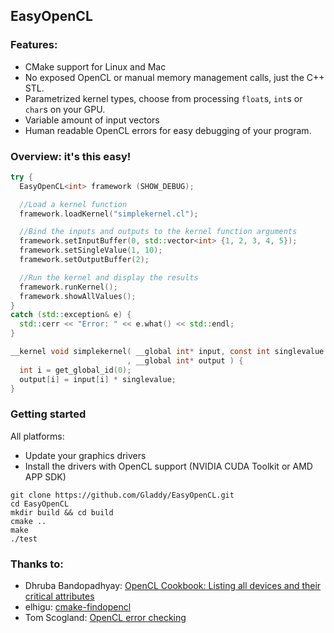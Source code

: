 ## EasyOpenCL

### Features:
* CMake support for Linux and Mac
* No exposed OpenCL or manual memory management calls, just the C++ STL.
* Parametrized kernel types, choose from processing `float`s, `int`s or `char`s on your GPU.
* Variable amount of input vectors
* Human readable OpenCL errors for easy debugging of your program.

### Overview: it's this easy!
```cpp
try {
  EasyOpenCL<int> framework (SHOW_DEBUG);

  //Load a kernel function
  framework.loadKernel("simplekernel.cl");

  //Bind the inputs and outputs to the kernel function arguments
  framework.setInputBuffer(0, std::vector<int> {1, 2, 3, 4, 5});
  framework.setSingleValue(1, 10);
  framework.setOutputBuffer(2);

  //Run the kernel and display the results
  framework.runKernel();
  framework.showAllValues();
}
catch (std::exception& e) {
  std::cerr << "Error: " << e.what() << std::endl;
}
```

```c
__kernel void simplekernel( __global int* input, const int singlevalue
                          , __global int* output ) {
  int i = get_global_id(0);
  output[i] = input[i] * singlevalue;
}
```

### Getting started
All platforms:
* Update your graphics drivers
* Install the drivers with OpenCL support (NVIDIA CUDA Toolkit or AMD APP SDK)


```
git clone https://github.com/Gladdy/EasyOpenCL.git
cd EasyOpenCL
mkdir build && cd build
cmake ..
make
./test
```

### Thanks to:
* Dhruba Bandopadhyay: [OpenCL Cookbook: Listing all devices and their critical attributes](http://dhruba.name/2012/08/14/opencl-cookbook-listing-all-devices-and-their-critical-attributes/)
* elhigu: [cmake-findopencl](https://github.com/elhigu/cmake-findopencl)
* Tom Scogland: [OpenCL error checking](http://tom.scogland.com/blog/2013/03/29/opencl-errors/)

